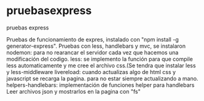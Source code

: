 # pruebasexpress
pruebas express

Pruebas de funcionamiento de expres,  instalado con "npm install -g generator-express". Pruebas con less, handlebars y mvc,
se instalaron 
nodemon: para no rearancar el servidor cada vez que hacemos una modificación del codigo.
less: se implemento la función para que compile less automaticamente y me cree el archivo css.(Se tendra que instalar less 
y less-middleware
livereload: cuando actualizas algo de html css y javascript se recarga la pagina. para no estar siempre actualizando a mano.
helpers-handlebars: implementación de funciones helper para handlebars
Leer archivos json y mostrarlos en la pagina con "fs"
